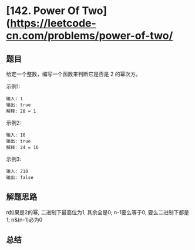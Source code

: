 # [142. Power Of Two](https://leetcode-cn.com/problems/power-of-two/

## 题目

给定一个整数，编写一个函数来判断它是否是 2 的幂次方。


示例1:

```
输入: 1
输出: true
解释: 20 = 1
```


示例2:

```
输入: 16
输出: true
解释: 24 = 16
```



示例3:

```
输入: 218
输出: false
```



## 解题思路

n如果是2的幂, 二进制下最高位为1, 其余全是0; n-1要么等于0, 要么二进制下都是1; n&(n-1)必为0



## 总结